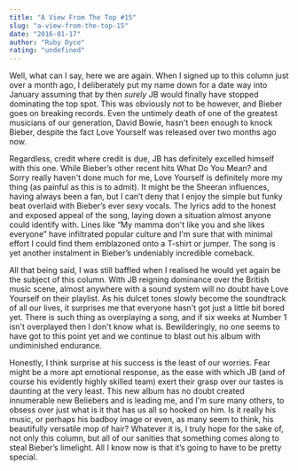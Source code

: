 ```yaml
---
title: "A View From The Top #15"
slug: "a-view-from-the-top-15"
date: "2016-01-17"
author: "Ruby Dyce"
rating: "undefined"
---
```


Well, what can I say, here we are again. When I signed up to this column just over a month ago, I deliberately put my name down for a date way into January assuming that by then _surely_ JB would finally have stopped dominating the top spot. This was obviously not to be however, and Bieber goes on breaking records. Even the untimely death of one of the greatest musicians of our generation, David Bowie, hasn't been enough to knock Bieber, despite the fact Love Yourself was released over two months ago now.

Regardless, credit where credit is due, JB has definitely excelled himself with this one. While Bieber’s other recent hits What Do You Mean? and Sorry really haven't done much for me, Love Yourself is definitely more my thing (as painful as this is to admit). It might be the Sheeran influences, having always been a fan, but I can’t deny that I enjoy the simple but funky beat overlaid with Bieber’s ever sexy vocals. The lyrics add to the honest and exposed appeal of the song, laying down a situation almost anyone could identify with. Lines like “My mamma don't like you and she likes everyone” have infiltrated popular culture and I'm sure that with minimal effort I could find them emblazoned onto a T-shirt or jumper. The song is yet another instalment in Bieber’s undeniably incredible comeback.

All that being said, I was still baffled when I realised he would yet again be the subject of this column. With JB reigning dominance over the British music scene, almost anywhere with a sound system will no doubt have Love Yourself on their playlist. As his dulcet tones slowly become the soundtrack of all our lives, it surprises me that everyone hasn't got just a little bit bored yet. There is such thing as overplaying a song, and if six weeks at Number 1 isn't overplayed then I don't know what is. Bewilderingly, no one seems to have got to this point yet and we continue to blast out his album with undiminished endurance.

Honestly, I think surprise at his success is the least of our worries. Fear might be a more apt emotional response, as the ease with which JB (and of course his evidently highly skilled team) exert their grasp over our tastes is daunting at the very least. This new album has no doubt created innumerable new Beliebers and is leading me, and I'm sure many others, to obsess over just what is it that has us all so hooked on him. Is it really his music, or perhaps his badboy image or even, as many seem to think, his beautifully versatile mop of hair? Whatever it is, I truly hope for the sake of, not only this column, but all of our sanities that something comes along to steal Bieber’s limelight. All I know now is that it’s going to have to be pretty special.
